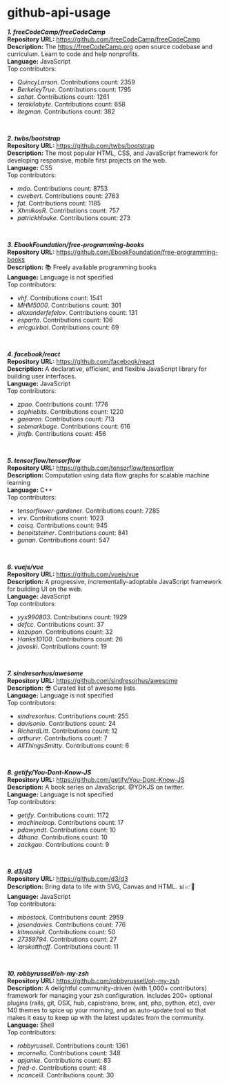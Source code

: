 # github-api-usage

**_1. freeCodeCamp/freeCodeCamp_**<br>**Repository URL:** https://github.com/freeCodeCamp/freeCodeCamp<br>**Description:** The https://freeCodeCamp.org open source codebase and curriculum. Learn to code and help nonprofits.<br>**Language:** JavaScript<br>Top contributors: <br> 
* *QuincyLarson*. Contributions count: 2359
* *BerkeleyTrue*. Contributions count: 1795
* *sahat*. Contributions count: 1261
* *terakilobyte*. Contributions count: 658
* *ltegman*. Contributions count: 382
<br> 


**_2. twbs/bootstrap_**<br>**Repository URL:** https://github.com/twbs/bootstrap<br>**Description:** The most popular HTML, CSS, and JavaScript framework for developing responsive, mobile first projects on the web.<br>**Language:** CSS<br>Top contributors: <br> 
* *mdo*. Contributions count: 8753
* *cvrebert*. Contributions count: 2763
* *fat*. Contributions count: 1185
* *XhmikosR*. Contributions count: 757
* *patrickhlauke*. Contributions count: 273
<br> 


**_3. EbookFoundation/free-programming-books_**<br>**Repository URL:** https://github.com/EbookFoundation/free-programming-books<br>**Description:** :books: Freely available programming books<br>**Language:** Language is not specified<br>Top contributors: <br> 
* *vhf*. Contributions count: 1541
* *MHM5000*. Contributions count: 301
* *alexanderfefelov*. Contributions count: 131
* *esparta*. Contributions count: 106
* *ericguirbal*. Contributions count: 69
<br> 


**_4. facebook/react_**<br>**Repository URL:** https://github.com/facebook/react<br>**Description:** A declarative, efficient, and flexible JavaScript library for building user interfaces.<br>**Language:** JavaScript<br>Top contributors: <br> 
* *zpao*. Contributions count: 1776
* *sophiebits*. Contributions count: 1220
* *gaearon*. Contributions count: 713
* *sebmarkbage*. Contributions count: 616
* *jimfb*. Contributions count: 456
<br> 


**_5. tensorflow/tensorflow_**<br>**Repository URL:** https://github.com/tensorflow/tensorflow<br>**Description:** Computation using data flow graphs for scalable machine learning<br>**Language:** C++<br>Top contributors: <br> 
* *tensorflower-gardener*. Contributions count: 7285
* *vrv*. Contributions count: 1023
* *caisq*. Contributions count: 945
* *benoitsteiner*. Contributions count: 841
* *gunan*. Contributions count: 547
<br> 


**_6. vuejs/vue_**<br>**Repository URL:** https://github.com/vuejs/vue<br>**Description:** A progressive, incrementally-adoptable JavaScript framework for building UI on the web.<br>**Language:** JavaScript<br>Top contributors: <br> 
* *yyx990803*. Contributions count: 1929
* *defcc*. Contributions count: 37
* *kazupon*. Contributions count: 32
* *Hanks10100*. Contributions count: 26
* *javoski*. Contributions count: 19
<br> 


**_7. sindresorhus/awesome_**<br>**Repository URL:** https://github.com/sindresorhus/awesome<br>**Description:** :sunglasses: Curated list of awesome lists<br>**Language:** Language is not specified<br>Top contributors: <br> 
* *sindresorhus*. Contributions count: 255
* *davisonio*. Contributions count: 24
* *RichardLitt*. Contributions count: 12
* *arthurvr*. Contributions count: 7
* *AllThingsSmitty*. Contributions count: 6
<br> 


**_8. getify/You-Dont-Know-JS_**<br>**Repository URL:** https://github.com/getify/You-Dont-Know-JS<br>**Description:** A book series on JavaScript. @YDKJS on twitter.<br>**Language:** Language is not specified<br>Top contributors: <br> 
* *getify*. Contributions count: 1172
* *machineloop*. Contributions count: 17
* *pdawyndt*. Contributions count: 10
* *4thana*. Contributions count: 10
* *zackgao*. Contributions count: 9
<br> 


**_9. d3/d3_**<br>**Repository URL:** https://github.com/d3/d3<br>**Description:** Bring data to life with SVG, Canvas and HTML. :bar_chart::chart_with_upwards_trend::tada:<br>**Language:** JavaScript<br>Top contributors: <br> 
* *mbostock*. Contributions count: 2959
* *jasondavies*. Contributions count: 776
* *kitmonisit*. Contributions count: 50
* *27359794*. Contributions count: 27
* *larskotthoff*. Contributions count: 11
<br> 


**_10. robbyrussell/oh-my-zsh_**<br>**Repository URL:** https://github.com/robbyrussell/oh-my-zsh<br>**Description:** A delightful community-driven (with 1,000+ contributors) framework for managing your zsh configuration. Includes 200+ optional plugins (rails, git, OSX, hub, capistrano, brew, ant, php, python, etc), over 140 themes to spice up your morning, and an auto-update tool so that makes it easy to keep up with the latest updates from the community.<br>**Language:** Shell<br>Top contributors: <br> 
* *robbyrussell*. Contributions count: 1361
* *mcornella*. Contributions count: 348
* *apjanke*. Contributions count: 83
* *fred-o*. Contributions count: 48
* *ncanceill*. Contributions count: 30
<br> 
